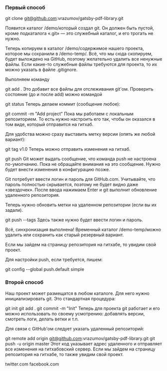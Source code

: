 ### Первый способ

git clone git@github.com:vrazumov/gatsby-pdf-library.git

Появится каталог /demo/который создал git. Он должен быть пустой, кроме подкаталога «.git» — это служебный каталог, и его трогать не нужно.

Теперь копируем в каталог /demo/содержимое нашего проекта, которое мы сохранили в /demo-temp/. Всё, что мы сюда скопируем, будет вылождено на GitHub, поэтому желательно удалить все ненужные файлы. Если какие-то служебные файлы требуются для проекта, то их можно указать в файле .gitignore.

Выполняем команду

git add .
Это добавит все файлы для отслеживания git'ом. Проверить состояние (до и после add) можно командой

git status
Теперь делаем коммит (сообщение любое):

git commit -m "Add project"
Пока мы работаем с локальным репозиторием. То есть нужно настроить его так, чтобы он оказался в том виде, который отправится на гитхаб.

Для удобства можно сразу выставить метку версии (опять же любой вариант):

git tag v1.0
Теперь можно отправить изменения на гитхаб.

git push
Git может выдать сообщение, что команда push не настроена по-умолчанию. Пока не обращайте внимания на это сообщение. Нужно будет внести изменения в конфигурацию позже.

Git потребует ввести логин и пароль для GitHub.com. Учитывайте, что пароль полностью скрывается, поэтому не будет видно даже «звездочек». После ввода нажимаем Enter и git выполнит обновление удаленного репозитория.

Теперь нужно обновить метки на удаленном репозитории (если вы их задали).

git push --tags
Здесь также нужно будет ввести логин и пароль.

Всё, синхронизация выполнена! Временный каталог /demo-temp/можно удалить или сохранить как старый резервный вариант.

Если мы зайдем на страницу репозитория на гитхабе, то увидим свой проект.

Для настройки push, если требуется, пишем:

git config --global push.default simple


### Второй способ

Наш проект может размещатся в любом каталоге. Для него нужно инициализировать git. Это стандартная процедура:

git init
git add .
git commit -m "Init"
Теперь для проекта git работает и его можно использовать по своему усмотрению: добавлять версии, смотреть логи, делать ветки и т.п.

Для связи с GitHub'ом следует указать удаленный репозиторий:

git remote add origin git@github.com:vrazumov/gatsby-pdf-library.git
git push -u origin master
Этот код указывает адрес удаленного и отправляет все изменения на гитхабовский сервер. Если мы зайдем на страницу репозитория на гитхабе, то также увидим свой проект.

twitter.com facebook.com 
